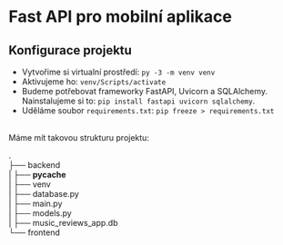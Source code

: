 # Fast API pro mobilní aplikace
## Konfigurace projektu
*  Vytvořime si virtualní prostředí: `py -3 -m venv venv`
*   Aktivujeme ho: `venv/Scripts/activate`
*   Budeme potřebovat frameworky FastAPI, Uvicorn a SQLAlchemy. Nainstalujeme si to: `pip install fastapi uvicorn sqlalchemy`.
*   Uděláme soubor `requirements.txt`: `pip freeze > requirements.txt`
<br>
Máme mít takovou strukturu projektu:

. <br>
├── backend <br>
|       ├── __pycache__ <br>
|       ├── venv <br>
|       ├── database.py <br>
|       ├── main.py <br>
|       ├── models.py <br>
|       ├── music_reviews_app.db <br>
└── frontend <br>
